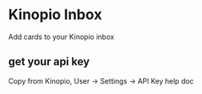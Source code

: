 # Kinopio Inbox

Add cards to your Kinopio inbox

## get your api key
Copy from Kinopio, User → Settings → API Key
help doc